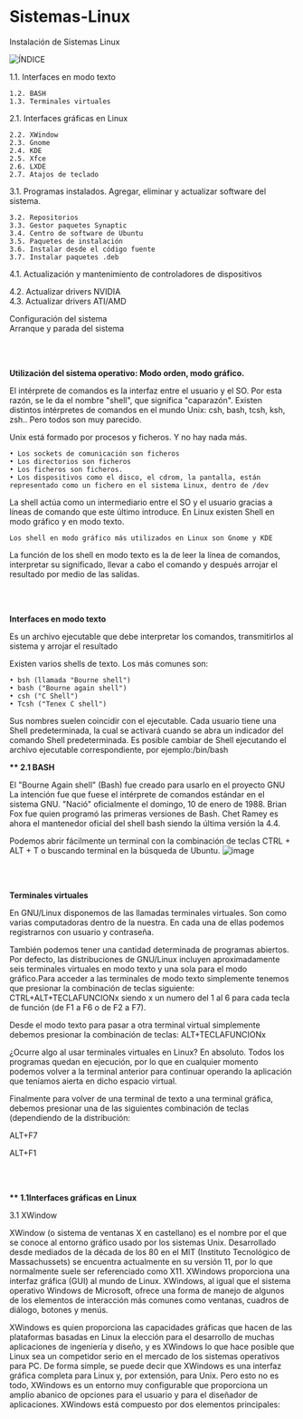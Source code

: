 # Sistemas-Linux
Instalación de Sistemas Linux


![ÍNDICE](https://user-images.githubusercontent.com/89795512/132738954-ee56d5e2-8385-4a9b-bf6c-6f18d89e8b70.png)


1.1. Interfaces en modo texto	

    1.2. BASH	
    1.3. Terminales virtuales	
  
2.1. Interfaces gráficas en Linux	

    2.2. XWindow	
    2.3. Gnome	
    2.4. KDE	
    2.5. Xfce	
    2.6. LXDE	
    2.7. Atajos de teclado	

3.1. Programas instalados. Agregar, eliminar y actualizar software del sistema.	

    3.2. Repositorios	
    3.3. Gestor paquetes Synaptic	
    3.4. Centro de software de Ubuntu	
    3.5. Paquetes de instalación	
    3.6. Instalar desde el código fuente	
    3.7. Instalar paquetes .deb	
  
  
4.1. Actualización y mantenimiento de controladores de dispositivos	

  4.2. Actualizar drivers NVIDIA	
  4.3. Actualizar drivers ATI/AMD	
  
  
Configuración del sistema	
Arranque y parada del sistema

<br>
<br>


<b> Utilización del sistema operativo: Modo orden, modo gráfico. </b>

El intérprete de comandos es la interfaz entre el usuario y el SO. Por esta razón, se le da el nombre "shell", que significa "caparazón". Existen distintos intérpretes de comandos en el mundo Unix: csh, bash, tcsh, ksh, zsh.. Pero todos son muy parecido. 

Unix está formado por procesos y ficheros. Y no hay nada más.

    • Los sockets de comunicación son ficheros
    • Los directorios son ficheros
    • Los ficheros son ficheros.
    • Los dispositivos como el disco, el cdrom, la pantalla, están representado como un fichero en el sistema Linux, dentro de /dev

La shell actúa como un intermediario entre el SO y el usuario gracias a líneas de comando que este último introduce. En Linux existen Shell en modo gráfico y en modo texto.

	Los shell en modo gráfico más utilizados en Linux son Gnome y KDE

La función de los shell en modo texto es la de leer la línea de comandos, interpretar su significado, llevar a cabo el comando y después arrojar el resultado por medio de las salidas.

<br>
<br>


<b> Interfaces en modo texto </b>

Es un archivo ejecutable que debe interpretar los comandos, transmitirlos al sistema y arrojar el resultado

Existen varios shells de texto. Los más comunes son:

    • bsh (llamada "Bourne shell")
    • bash ("Bourne again shell")
    • csh ("C Shell")
    • Tcsh ("Tenex C shell")

Sus nombres suelen coincidir con el ejecutable. Cada usuario tiene una Shell predeterminada, la cual se activará cuando se abra un indicador del comando Shell predeterminada. Es posible cambiar de Shell ejecutando el archivo ejecutable correspondiente, por ejemplo:/bin/bash
	
<b> ** 2.1 BASH </B>


El "Bourne Again shell" (Bash) fue creado para usarlo en el proyecto GNU
La intención fue que fuese el intérprete de comandos estándar en el sistema GNU. "Nació" oficialmente el domingo, 10 de enero de 1988. 
Brian Fox fue quien programó las primeras versiones de Bash. Chet Ramey es ahora el mantenedor oficial del shell bash siendo la última versión la 4.4.

Podemos abrir fácilmente un terminal con la combinación de teclas CTRL + ALT +  T o buscando terminal en la búsqueda de Ubuntu.
![image](https://user-images.githubusercontent.com/89795512/132739305-ac601d37-c256-4e89-ab0c-7665f3a22fdd.png)


<br>
<br>

<b> Terminales virtuales </b>

En GNU/Linux disponemos de las llamadas terminales virtuales. Son como varias computadoras dentro de la nuestra. En cada una de ellas podemos registrarnos con usuario y contraseña.

También  podemos tener una cantidad determinada de programas abiertos. Por defecto,  las distribuciones de GNU/Linux incluyen aproximadamente seis terminales virtuales en modo texto y una sola para el modo gráfico.Para acceder a las terminales de modo texto simplemente tenemos que presionar la combinación de teclas siguiente: CTRL+ALT+TECLAFUNCIONx siendo x un numero del 1 al 6 para cada tecla de función (de F1 a F6 o de F2 a F7).

Desde el modo texto para pasar a otra terminal virtual simplemente debemos presionar la combinación de teclas: ALT+TECLAFUNCIONx

¿Ocurre algo al usar terminales virtuales en Linux? En absoluto. Todos los programas quedan en ejecución, por lo que en cualquier momento podemos volver a la terminal anterior para continuar operando la aplicación que teníamos aierta en dicho espacio virtual.

Finalmente para volver de una terminal de texto a una terminal gráfica, debemos presionar una de las siguientes combinación de teclas (dependiendo de la distribución:

ALT+F7

ALT+F1

<br>
<br>



<b> ** 1.1Interfaces gráficas en Linux </b>


3.1 XWindow

X­Window (o sistema de ventanas X en castellano) es el nombre por el que se conoce al entorno gráfico usado por los sistemas Unix. Desarrollado desde mediados de la década de los 80 en el MIT (Instituto Tecnológico de Massachussets) se encuentra actualmente en su versión 11, por lo que normalmente suele ser referenciado como X11. X­Windows proporciona una interfaz gráfica (GUI) al mundo de Linux. XWindows, al igual que el sistema operativo Windows de Microsoft, ofrece una forma de manejo de algunos
de los elementos de interacción más comunes como ventanas, cuadros de diálogo, botones y menús. 

XWindows es quien proporciona las capacidades gráficas que hacen de las plataformas basadas en Linux la elección para el desarrollo de muchas aplicaciones de ingeniería y diseño, y es X­Windows lo que hace posible que Linux sea un competidor serio en el mercado de los sistemas operativos para PC. De forma simple, se puede decir que X­Windows es una interfaz gráfica completa para Linux y, por extensión, para Unix. Pero esto no es todo, X­Windows es un entorno muy configurable que proporciona un amplio abanico de opciones para el usuario y para el diseñador de aplicaciones. X­Windows está compuesto por dos elementos principales: 


